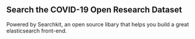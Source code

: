 ## Search the COVID-19 Open Research Dataset

Powered by Searchkit, an open source libary that helps you build a great elasticsearch front-end. 
